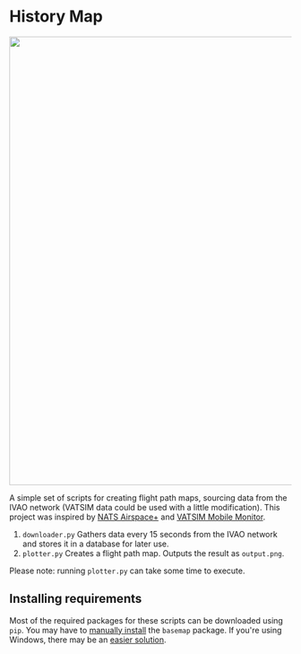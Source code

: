 History Map
=======

<img src="https://i.imgur.com/N9h5yGJ.png" width="800">

A simple set of scripts for creating flight path maps, sourcing data from the IVAO network (VATSIM data could be used with a little modification). This project  was inspired by [NATS Airspace+](https://www.nats.aero/news/videos-imagery/airspace-plus-videos/) and [VATSIM Mobile Monitor](https://vatmm.org/).

 1. `downloader.py` Gathers data every 15 seconds from the IVAO network and stores it in a database for later use.
 2. `plotter.py` Creates a flight path map. Outputs the result as `output.png`.

 Please note: running `plotter.py` can take some time to execute.

## Installing requirements ##
Most of the required packages for these scripts can be downloaded using `pip`. You may have to [manually install](https://matplotlib.org/basemap/users/installing.html) the `basemap` package. If you're using Windows, there may be an [easier solution](https://stackoverflow.com/a/31713592).
